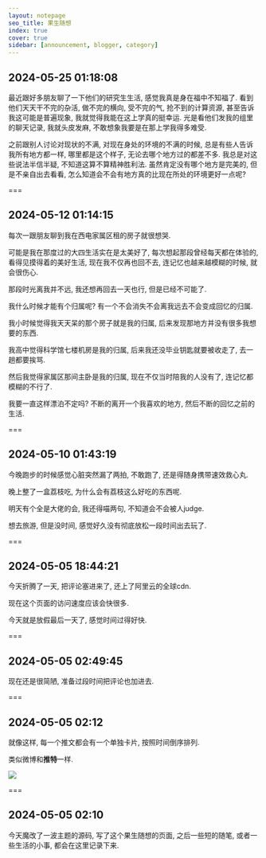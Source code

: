 ```yaml
---
layout: notepage
seo_title: 果生随想
index: true
cover: true
sidebar: [announcement, blogger, category]
---
```

## 2024-05-25 01:18:08

最近跟好多朋友聊了一下他们的研究生生活, 感觉我真是身在福中不知福了. 看到他们天天干不完的杂活, 做不完的横向, 受不完的气, 抢不到的计算资源, 甚至告诉我这可能是普遍现象, 我就觉得我能在这上学真的挺幸运. 光是看他们发我的组里的聊天记录, 我就头皮发麻, 不敢想象我要是在那上学我得多难受.

之前跟别人讨论对现状的不满, 对现在身处的环境的不满的时候, 总是有些人告诉我所有地方都一样, 哪里都是这个样子, 无论去哪个地方过的都差不多. 我总是对这些说法半信半疑, 不知道这算不算精神胜利法. 虽然肯定没有哪个地方是完美的, 但是不亲自出去看看, 怎么知道会不会有地方真的比现在所处的环境更好一点呢?

===

## 2024-05-12 01:14:15

每次一跟朋友聊到我在西电家属区租的房子就很想哭. 

可能是我在那度过的大四生活实在是太美好了, 每次想起那段曾经每天都在体验的, 看得见摸得着的美好生活, 现在我不仅再也回不去, 连记忆也越来越模糊的时候, 就会很伤心.

那段时光离我并不远, 我还想再回去一天也行, 但是已经不可能了.

我什么时候才能有个归属呢? 有一个不会消失不会离我远去不会变成回忆的归属.

我小时候觉得我天天呆的那个房子就是我的归属, 后来发现那地方并没有很多我想要的东西.

我高中觉得科学馆七楼机房是我的归属, 后来我还没毕业钥匙就要被收走了, 去一趟都要挨骂.

然后我觉得家属区那间主卧是我的归属, 现在不仅当时陪我的人没有了, 连记忆都模糊的不行了.

我要一直这样漂泊不定吗? 不断的离开一个我喜欢的地方, 然后不断的回忆之前的生活.

===

## 2024-05-10 01:43:19

今晚跑步的时候感觉心脏突然漏了两拍, 不敢跑了, 还是得随身携带速效救心丸.

晚上整了一盒荔枝吃, 为什么会有荔枝这么好吃的东西呢.

明天有个全是大佬的会, 我还得喵两句, 不知道会不会被人judge.

想去旅游, 但是没时间, 感觉好久没有彻底放松一段时间出去玩了.

===

## 2024-05-05 18:44:21

今天折腾了一天, 把评论塞进来了, 还上了阿里云的全球cdn.

现在这个页面的访问速度应该会快很多.

今天就是放假最后一天了, 感觉时间过得好快.

===

## 2024-05-05 02:49:45

现在还是很简陋, 准备过段时间把评论也加进去.

===

## 2024-05-05 02:12

就像这样, 每一个推文都会有一个单独卡片, 按照时间倒序排列.

类似微博和**推特**一样.

![](/img/notes/notetest.jpg)


===

## 2024-05-05 02:10

今天魔改了一波主题的源码, 写了这个果生随想的页面, 之后一些短的随笔, 或者一些生活的小事, 都会在这里记录下来.
